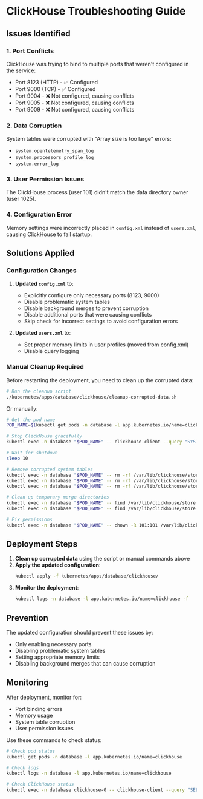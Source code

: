 # ClickHouse Troubleshooting Guide

## Issues Identified

### 1. Port Conflicts
ClickHouse was trying to bind to multiple ports that weren't configured in the service:
- Port 8123 (HTTP) - ✅ Configured
- Port 9000 (TCP) - ✅ Configured
- Port 9004 - ❌ Not configured, causing conflicts
- Port 9005 - ❌ Not configured, causing conflicts
- Port 9009 - ❌ Not configured, causing conflicts

### 2. Data Corruption
System tables were corrupted with "Array size is too large" errors:
- `system.opentelemetry_span_log`
- `system.processors_profile_log`
- `system.error_log`

### 3. User Permission Issues
The ClickHouse process (user 101) didn't match the data directory owner (user 1025).

### 4. Configuration Error
Memory settings were incorrectly placed in `config.xml` instead of `users.xml`, causing ClickHouse to fail startup.

## Solutions Applied

### Configuration Changes
1. **Updated `config.xml`** to:
   - Explicitly configure only necessary ports (8123, 9000)
   - Disable problematic system tables
   - Disable background merges to prevent corruption
   - Disable additional ports that were causing conflicts
   - Skip check for incorrect settings to avoid configuration errors

2. **Updated `users.xml`** to:
   - Set proper memory limits in user profiles (moved from config.xml)
   - Disable query logging

### Manual Cleanup Required
Before restarting the deployment, you need to clean up the corrupted data:

```bash
# Run the cleanup script
./kubernetes/apps/database/clickhouse/cleanup-corrupted-data.sh
```

Or manually:

```bash
# Get the pod name
POD_NAME=$(kubectl get pods -n database -l app.kubernetes.io/name=clickhouse -o jsonpath='{.items[0].metadata.name}')

# Stop ClickHouse gracefully
kubectl exec -n database "$POD_NAME" -- clickhouse-client --query "SYSTEM SHUTDOWN" || true

# Wait for shutdown
sleep 10

# Remove corrupted system tables
kubectl exec -n database "$POD_NAME" -- rm -rf /var/lib/clickhouse/store/system/opentelemetry_span_log || true
kubectl exec -n database "$POD_NAME" -- rm -rf /var/lib/clickhouse/store/system/processors_profile_log || true
kubectl exec -n database "$POD_NAME" -- rm -rf /var/lib/clickhouse/store/system/error_log || true

# Clean up temporary merge directories
kubectl exec -n database "$POD_NAME" -- find /var/lib/clickhouse/store -name "*tmp_merge*" -type d -exec rm -rf {} + || true
kubectl exec -n database "$POD_NAME" -- find /var/lib/clickhouse/store -name "*delete_tmp*" -type d -exec rm -rf {} + || true

# Fix permissions
kubectl exec -n database "$POD_NAME" -- chown -R 101:101 /var/lib/clickhouse || true
```

## Deployment Steps

1. **Clean up corrupted data** using the script or manual commands above
2. **Apply the updated configuration**:
   ```bash
   kubectl apply -f kubernetes/apps/database/clickhouse/
   ```
3. **Monitor the deployment**:
   ```bash
   kubectl logs -n database -l app.kubernetes.io/name=clickhouse -f
   ```

## Prevention

The updated configuration should prevent these issues by:
- Only enabling necessary ports
- Disabling problematic system tables
- Setting appropriate memory limits
- Disabling background merges that can cause corruption

## Monitoring

After deployment, monitor for:
- Port binding errors
- Memory usage
- System table corruption
- User permission issues

Use these commands to check status:
```bash
# Check pod status
kubectl get pods -n database -l app.kubernetes.io/name=clickhouse

# Check logs
kubectl logs -n database -l app.kubernetes.io/name=clickhouse

# Check ClickHouse status
kubectl exec -n database clickhouse-0 -- clickhouse-client --query "SELECT version()"
```
